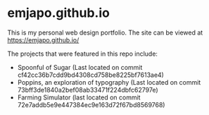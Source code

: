 # emjapo.github.io

This is my personal web design portfolio. The site can be viewed at https://emjapo.github.io/

The projects that were featured in this repo include:

  - Spoonful of Sugar (Last located on commit cf42cc36b7cdd9bd4308cd758be8225bf7613ae4)
  - Poppins, an exploration of typography (Last located on commit 73bff3de1840a2bef08ab33471f224dbfc62797e)
  - Farming Simulator (last located on commit 72e7addb5e9e447384ec9e163d72f67bd8569768)
